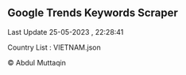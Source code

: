 

## Google Trends Keywords Scraper 
 
Last Update 25-05-2023 , 22:28:41

Country List :
VIETNAM.json



© Abdul Muttaqin 

